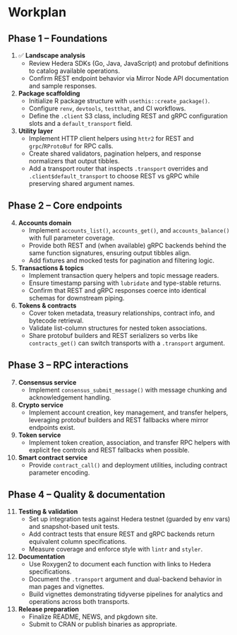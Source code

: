 # Workplan

## Phase 1 – Foundations

1. ✅ **Landscape analysis**
   * Review Hedera SDKs (Go, Java, JavaScript) and protobuf definitions to catalog available operations.
   * Confirm REST endpoint behavior via Mirror Node API documentation and sample responses.
2. **Package scaffolding**
   * Initialize R package structure with `usethis::create_package()`.
   * Configure `renv`, `devtools`, `testthat`, and CI workflows.
   * Define the `.client` S3 class, including REST and gRPC configuration slots and a `default_transport` field.
3. **Utility layer**
   * Implement HTTP client helpers using `httr2` for REST and `grpc`/`RProtoBuf` for RPC calls.
   * Create shared validators, pagination helpers, and response normalizers that output tibbles.
   * Add a transport router that inspects `.transport` overrides and `.client$default_transport` to choose REST vs gRPC while preserving shared argument names.

## Phase 2 – Core endpoints

4. **Accounts domain**
   * Implement `accounts_list()`, `accounts_get()`, and `accounts_balance()` with full parameter coverage.
   * Provide both REST and (when available) gRPC backends behind the same function signatures, ensuring output tibbles align.
   * Add fixtures and mocked tests for pagination and filtering logic.
5. **Transactions & topics**
   * Implement transaction query helpers and topic message readers.
   * Ensure timestamp parsing with `lubridate` and type-stable returns.
   * Confirm that REST and gRPC responses coerce into identical schemas for downstream piping.
6. **Tokens & contracts**
   * Cover token metadata, treasury relationships, contract info, and bytecode retrieval.
   * Validate list-column structures for nested token associations.
   * Share protobuf builders and REST serializers so verbs like `contracts_get()` can switch transports with a `.transport` argument.

## Phase 3 – RPC interactions

7. **Consensus service**
   * Implement `consensus_submit_message()` with message chunking and acknowledgement handling.
8. **Crypto service**
   * Implement account creation, key management, and transfer helpers, leveraging protobuf builders and REST fallbacks where mirror endpoints exist.
9. **Token service**
   * Implement token creation, association, and transfer RPC helpers with explicit fee controls and REST fallbacks when possible.
10. **Smart contract service**
    * Provide `contract_call()` and deployment utilities, including contract parameter encoding.

## Phase 4 – Quality & documentation

11. **Testing & validation**
    * Set up integration tests against Hedera testnet (guarded by env vars) and snapshot-based unit tests.
    * Add contract tests that ensure REST and gRPC backends return equivalent column specifications.
    * Measure coverage and enforce style with `lintr` and `styler`.
12. **Documentation**
    * Use Roxygen2 to document each function with links to Hedera specifications.
    * Document the `.transport` argument and dual-backend behavior in man pages and vignettes.
    * Build vignettes demonstrating tidyverse pipelines for analytics and operations across both transports.
13. **Release preparation**
    * Finalize README, NEWS, and pkgdown site.
    * Submit to CRAN or publish binaries as appropriate.

